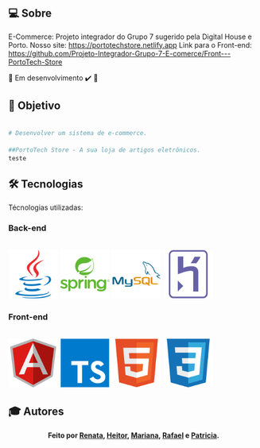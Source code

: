 # 
## 💻 Sobre
E-Commerce: Projeto integrador do Grupo 7 sugerido pela Digital House e Porto.
Nosso site: https://portotechstore.netlify.app
Link para o Front-end: https://github.com/Projeto-Integrador-Grupo-7-E-comerce/Front---PortoTech-Store

🚧 Em desenvolvimento ✔️ 🚧


## 🎯 Objetivo

```bash
  
# Desenvolver um sistema de e-commerce.

##PortoTech Store - A sua loja de artigos eletrônicos.
teste

```

## 🛠 Tecnologias

Técnologias utilizadas:

### **Back-end**
<br>
<div>
<img src="https://raw.githubusercontent.com/devicons/devicon/master/icons/java/java-original.svg" alt="Java" width="100" height="100"/>
<img src="https://github.com/devicons/devicon/blob/master/icons/spring/spring-original-wordmark.svg" alt="Spring" width="100" height="100"/>
<img src="https://github.com/devicons/devicon/blob/master/icons/mysql/mysql-original-wordmark.svg" alt="MySQL" width="100" height="100"/>
<img src="https://github.com/devicons/devicon/blob/master/icons/heroku/heroku-original.svg" alt="Heroku" width="100" height="100"/>
</div>

### **Front-end**
<br>
<div>
<img src="https://github.com/devicons/devicon/blob/master/icons/angularjs/angularjs-original.svg" alt="Angular" width="100" height="100"/>
<img src="https://github.com/devicons/devicon/blob/master/icons/typescript/typescript-original.svg" alt="Typescript" width="100" height="100"/>
<img src="https://github.com/devicons/devicon/blob/master/icons/html5/html5-original.svg" alt="HTML" width="100" height="100"/>
<img src="https://github.com/devicons/devicon/blob/master/icons/css3/css3-original.svg" alt="CSS3" width="100" height="100"/>
</div>

## :mortar_board: Autores

<h4 align="center">
Feito por <a href="https://www.linkedin.com/in/renata-castrorp/" target="_blank">Renata</a>, <a href="https://www.linkedin.com/in/ssgheitor/">Heitor</a>, <a href="https://www.linkedin.com/in/mariana-roncaratti-84860b180/">Mariana</a>, <a href="" target="_blank">Rafael</a> e <a href="https://www.linkedin.com/in/patriciarogai/">Patricia</a>. 
</h4>
